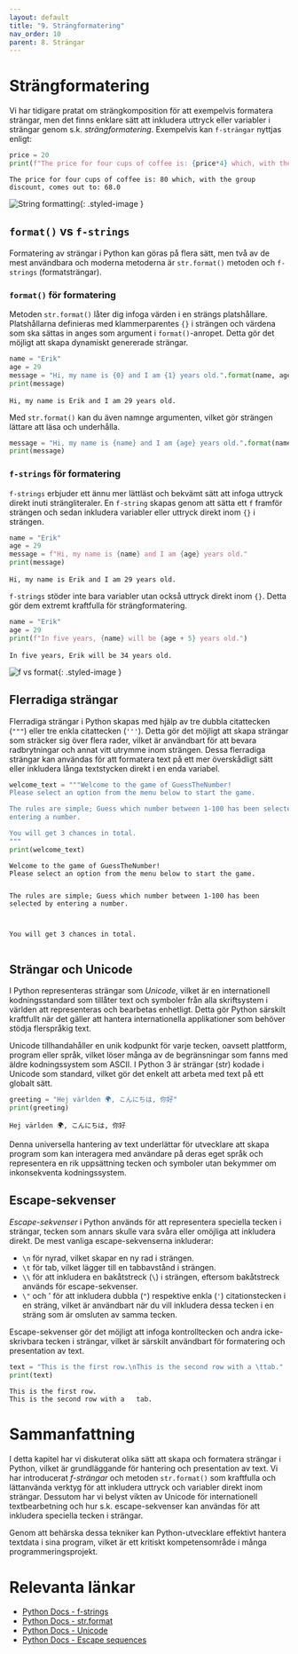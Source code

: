 ```yaml
---
layout: default
title: "9. Strängformatering"
nav_order: 10
parent: 8. Strängar
---
```


# Strängformatering
Vi har tidigare pratat om strängkomposition för att exempelvis formatera strängar, men det finns enklare sätt att inkludera uttryck eller variabler i strängar genom s.k. _strängformatering_. Exempelvis kan `f-strängar` nyttjas enligt:
```python
price = 20
print(f"The price for four cups of coffee is: {price*4} which, with the group discount, comes out to: {price*4 - ((price*4)/100)*15}")
```
<div class="code-example" markdown="1">
<pre><code>The price for four cups of coffee is: 80 which, with the group discount, comes out to: 68.0</code></pre>
</div>

![String formatting](../../assets/images/banners/ch9.png){: .styled-image }

## `format()` vs `f-strings`
Formatering av strängar i Python kan göras på flera sätt, men två av de mest användbara och moderna metoderna är `str.format()` metoden och `f-strings` (formatsträngar).

### `format()` för formatering
Metoden `str.format()` låter dig infoga värden i en strängs platshållare. Platshållarna definieras med klammerparentes `{}` i strängen och värdena som ska sättas in anges som argument i `format()`-anropet. Detta gör det möjligt att skapa dynamiskt genererade strängar.
```python
name = "Erik"
age = 29
message = "Hi, my name is {0} and I am {1} years old.".format(name, age)
print(message)
```
<div class="code-example" markdown="1">
<pre><code>Hi, my name is Erik and I am 29 years old.</code> </pre>
</div>

Med `str.format()` kan du även namnge argumenten, vilket gör strängen lättare att läsa och underhålla.
```python
message = "Hi, my name is {name} and I am {age} years old.".format(name = "Erik", age = 29)
print(message)
```

### `f-strings` för formatering
`f-strings` erbjuder ett ännu mer lättläst och bekvämt sätt att infoga uttryck direkt inuti strängliteraler. En `f-string` skapas genom att sätta ett `f` framför strängen och sedan inkludera variabler eller uttryck direkt inom `{}` i strängen.
```python
name = "Erik"
age = 29
message = f"Hi, my name is {name} and I am {age} years old."
print(message)
```
<div class="code-example" markdown="1">
<pre><code>Hi, my name is Erik and I am 29 years old.</code> </pre>
</div>

`f-strings` stöder inte bara variabler utan också uttryck direkt inom `{}`. Detta gör dem extremt kraftfulla för strängformatering.
```python
name = "Erik"
age = 29
print(f"In five years, {name} will be {age + 5} years old.")
```
<div class="code-example" markdown="1">
<pre><code>In five years, Erik will be 34 years old.</code> </pre>
</div>

![f vs format](../../assets/images/chapter_images/ch9.png){: .styled-image }

## Flerradiga strängar
Flerradiga strängar i Python skapas med hjälp av tre dubbla citattecken (`"""`) eller tre enkla citattecken (`'''`). Detta gör det möjligt att skapa strängar som sträcker sig över flera rader, vilket är användbart för att bevara radbrytningar och annat vitt utrymme inom strängen. Dessa flerradiga strängar kan användas för att formatera text på ett mer överskådligt sätt eller inkludera långa textstycken direkt i en enda variabel.
```python
welcome_text = """Welcome to the game of GuessTheNumber!
Please select an option from the menu below to start the game.

The rules are simple; Guess which number between 1-100 has been selected by 
entering a number. 

You will get 3 chances in total.
"""
print(welcome_text)
```
<div class="code-example" markdown="1">
<pre><code>Welcome to the game of GuessTheNumber!
Please select an option from the menu below to start the game.

The rules are simple; Guess which number between 1-100 has been selected by
entering a number. 

You will get 3 chances in total.</code> </pre>
</div>

## Strängar och Unicode
I Python representeras strängar som _Unicode_, vilket är en internationell kodningsstandard som tillåter text och symboler från alla skriftsystem i världen att representeras och bearbetas enhetligt. Detta gör Python särskilt kraftfullt när det gäller att hantera internationella applikationer som behöver stödja flerspråkig text.

Unicode tillhandahåller en unik kodpunkt för varje tecken, oavsett plattform, program eller språk, vilket löser många av de begränsningar som fanns med äldre kodningssystem som ASCII. I Python 3 är strängar (str) kodade i Unicode som standard, vilket gör det enkelt att arbeta med text på ett globalt sätt.
```python
greeting = "Hej världen 🌍, こんにちは, 你好"
print(greeting)
```
<div class="code-example" markdown="1">
<pre><code>Hej världen 🌍, こんにちは, 你好</code></pre>
</div>

Denna universella hantering av text underlättar för utvecklare att skapa program som kan interagera med användare på deras eget språk och representera en rik uppsättning tecken och symboler utan bekymmer om inkonsekventa kodningssystem.

## Escape-sekvenser
_Escape-sekvenser_ i Python används för att representera speciella tecken i strängar, tecken som annars skulle vara svåra eller omöjliga att inkludera direkt. De mest vanliga escape-sekvenserna inkluderar:

* `\n` för nyrad, vilket skapar en ny rad i strängen.
* `\t` för tab, vilket lägger till en tabbavstånd i strängen.
* `\\` för att inkludera en bakåtstreck (`\`) i strängen, eftersom bakåtstreck används för escape-sekvenser.
* `\"` och \' för att inkludera dubbla (`"`) respektive enkla (`'`) citationstecken i en sträng, vilket är användbart när du vill inkludera dessa tecken i en sträng som är omsluten av samma tecken.

Escape-sekvenser gör det möjligt att infoga kontrolltecken och andra icke-skrivbara tecken i strängar, vilket är särskilt användbart för formatering och presentation av text.
```python
text = "This is the first row.\nThis is the second row with a \ttab."
print(text)
```
<div class="code-example" markdown="1">
<pre><code>This is the first row.
This is the second row with a   tab.</code></pre>
</div>

# Sammanfattning
I detta kapitel har vi diskuterat olika sätt att skapa och formatera strängar i Python, vilket är grundläggande för hantering och presentation av text. Vi har introducerat _f-strängar_ och metoden `str.format()` som kraftfulla och lättanvända verktyg för att inkludera uttryck och variabler direkt inom strängar. Dessutom har vi belyst vikten av Unicode för internationell textbearbetning och hur s.k. escape-sekvenser kan användas för att inkludera speciella tecken i strängar.

Genom att behärska dessa tekniker kan Python-utvecklare effektivt hantera textdata i sina program, vilket är ett kritiskt kompetensområde i många programmeringsprojekt.

# Relevanta länkar
* [Python Docs - f-strings](https://docs.python.org/3/reference/lexical_analysis.html#formatted-string-literals)
* [Python Docs - str.format](https://docs.python.org/3/library/stdtypes.html#str.format)
* [Python Docs - Unicode](https://docs.python.org/3/whatsnew/2.0.html#unicode)
* [Python Docs - Escape sequences](https://docs.python.org/3/reference/lexical_analysis.html#escape-sequences)